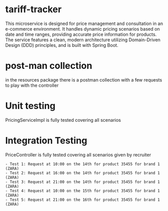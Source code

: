 # tariff-tracker
This microservice is designed for price management and consultation in an e-commerce environment. 
It handles dynamic pricing scenarios based on date and time ranges, providing accurate price information for products. 
The service features a clean, modern architecture utilizing Domain-Driven Design (DDD) principles, and is built with Spring Boot.

# post-man collection
in the resources package there is a postman collection with a few requests to play with the controller

# Unit testing
PricingServiceImpl is fully tested covering all scenarios

# Integration Testing
 PriceController is fully tested covering all scenarios given by recruiter
    
    - Test 1: Request at 10:00 on the 14th for product 35455 for brand 1 (ZARA)
    - Test 2: Request at 16:00 on the 14th for product 35455 for brand 1 (ZARA)
    - Test 3: Request at 21:00 on the 14th for product 35455 for brand 1 (ZARA)
    - Test 4: Request at 10:00 on the 15th for product 35455 for brand 1 (ZARA)
    - Test 5: Request at 21:00 on the 16th for product 35455 for brand 1 (ZARA)